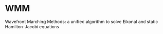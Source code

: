 # WMM
Wavefront Marching Methods: a unified algorithm to solve Eikonal and static Hamilton-Jacobi equations
